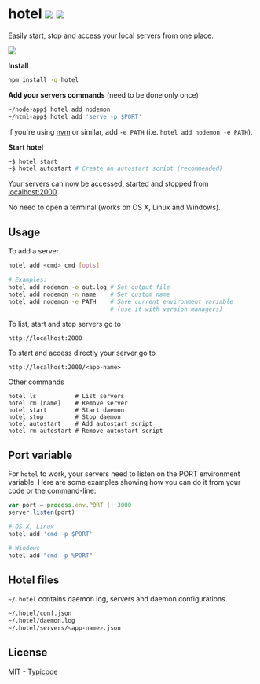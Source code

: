 # hotel [![](https://img.shields.io/travis/typicode/hotel.svg)](https://travis-ci.org/typicode/hotel) [![](https://badge.fury.io/js/hotel.svg)](https://www.npmjs.com/package/hotel)

Easily start, stop and access your local servers from one place.

![](https://rawgit.com/typicode/hotel/master/screenshot.png)

__Install__

```bash
npm install -g hotel
```

__Add your servers commands__ (need to be done only once)

```bash
~/node-app$ hotel add nodemon
~/html-app$ hotel add 'serve -p $PORT'
```

if you're using [nvm](https://github.com/creationix/nvm) or similar, add `-e PATH` (i.e. `hotel add nodemon -e PATH`).

__Start hotel__

```bash
~$ hotel start
~$ hotel autostart # Create an autostart script (recommended)
```

Your servers can now be accessed, started and stopped from [localhost:2000](http://localhost:2000).

No need to open a terminal (works on OS X, Linux and Windows).

## Usage

To add a server

```bash
hotel add <cmd> cmd [opts]

# Examples:
hotel add nodemon -o out.log # Set output file
hotel add nodemon -n name    # Set custom name
hotel add nodemon -e PATH    # Save current environment variable
                             # (use it with version managers)
```

To list, start and stop servers go to

```
http://localhost:2000
```

To start and access directly your server go to

```
http://localhost:2000/<app-name>
```

Other commands

```
hotel ls           # List servers
hotel rm [name]    # Remove server
hotel start        # Start daemon
hotel stop         # Stop daemon
hotel autostart    # Add autostart script
hotel rm-autostart # Remove autostart script
```

## Port variable

For `hotel` to work, your servers need to listen on the PORT environment variable.
Here are some examples showing how you can do it from your code or the command-line:

```javascript
var port = process.env.PORT || 3000
server.listen(port)
```

```bash
# OS X, Linux
hotel add 'cmd -p $PORT'

# Windows
hotel add "cmd -p %PORT"
```

## Hotel files

`~/.hotel` contains daemon log, servers and daemon configurations.

```bash
~/.hotel/conf.json
~/.hotel/daemon.log
~/.hotel/servers/<app-name>.json
```

## License

MIT - [Typicode](https://github.com/typicode)
